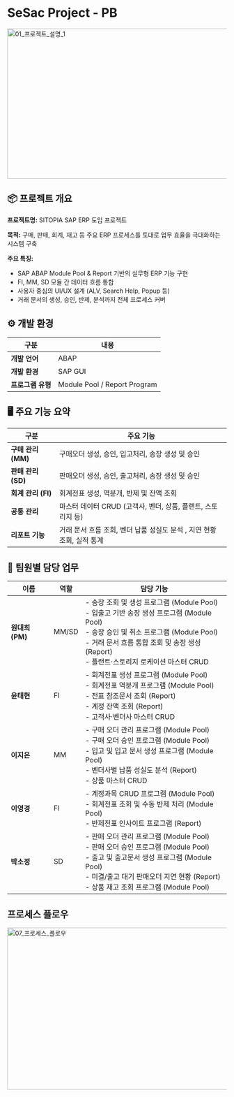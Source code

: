 # SeSac Project - PB
<img width="891" height="344" alt="01_프로젝트_설명_1" src="https://github.com/user-attachments/assets/f1e4865f-32e7-4ad9-87d4-13f2910825d1" />


## 📦 프로젝트 개요

**프로젝트명:** SITOPIA SAP ERP 도입 프로젝트    

**목적:**
구매, 판매, 회계, 재고 등 주요 ERP 프로세스를 토대로 업무 효율을 극대화하는 시스템 구축

**주요 특징:**

* SAP ABAP Module Pool & Report 기반의 실무형 ERP 기능 구현
* FI, MM, SD 모듈 간 데이터 흐름 통합
* 사용자 중심의 UI/UX 설계 (ALV, Search Help, Popup 등)
* 거래 문서의 생성, 승인, 반제, 분석까지 전체 프로세스 커버



## ⚙️ 개발 환경

| 구분          | 내용                           |
| ----------- | ---------------------------- |
| **개발 언어**   | ABAP                         |
| **개발 환경**   | SAP GUI          |
| **프로그램 유형** | Module Pool / Report Program |


## 🖥️ 주요 기능 요약

| 구분             | 주요 기능                                   |
| -------------- | --------------------------------------- |
| **구매 관리 (MM)** | 구매오더 생성, 승인, 입고처리, 송장 생성 및 승인    |
| **판매 관리 (SD)** | 판매오더 생성, 승인, 출고처리, 송장 생성 및 승인                  |
| **회계 관리 (FI)** | 회계전표 생성, 역분개, 반제 및 잔액 조회                |
| **공통 관리**      | 마스터 데이터 CRUD (고객사, 벤더, 상품, 플랜트, 스토리지 등) |
| **리포트 기능**     | 거래 문서 흐름 조회, 벤더 납품 성실도 분석 , 지연 현황 조회, 실적 통계              |

## 👥 팀원별 담당 업무

| 이름           | 역할              | 담당 기능                                                                                                                                                                    |
| ------------ | --------------- | ------------------------------------------------------------------------------------------------------------------------------------------------------------------------ |
| **원대희 (PM)** | MM/SD | - 송장 조회 및 생성 프로그램 (Module Pool)<br>- 입출고 기반 송장 생성 프로그램 (Module Pool)<br>- 송장 승인 및 취소 프로그램 (Module Pool)<br>- 거래 문서 흐름 통합 조회 및 송장 생성 (Report)<br>- 플랜트·스토리지 로케이션 마스터 CRUD |
| **윤태현**      | FI           | - 회계전표 생성 프로그램 (Module Pool)<br>- 회계전표 역분개 프로그램 (Module Pool)<br>- 전표 참조문서 조회 (Report)<br>- 계정 잔액 조회 (Report)<br>- 고객사·벤더사 마스터 CRUD                                      |
| **이지은**      | MM           | - 구매 오더 관리 프로그램 (Module Pool)<br>- 구매 오더 승인 프로그램 (Module Pool)<br>- 입고 및 입고 문서 생성 프로그램 (Module Pool)<br>- 벤더사별 납품 성실도 분석 (Report)<br>- 상품 마스터 CRUD                       |
| **이영경**      | FI        | - 계정과목 CRUD 프로그램 (Module Pool)<br>- 회계전표 조회 및 수동 반제 처리 (Module Pool)<br>- 반제전표 인사이트 프로그램 (Report)                                                                        |
| **박소정**      | SD           | - 판매 오더 관리 프로그램 (Module Pool)<br>- 판매 오더 승인 프로그램 (Module Pool)<br>- 출고 및 출고문서 생성 프로그램 (Module Pool)<br>- 미결/출고 대기 판매오더 지연 현황 (Report)<br>- 상품 재고 조회 프로그램 (Module Pool)   |


## 프로세스 플로우
<img width="1042" height="371" alt="07_프로세스_플로우" src="https://github.com/user-attachments/assets/aca7f838-3872-4c58-a031-ece197829c2e" />
